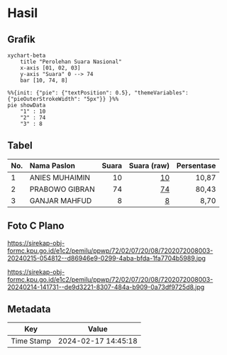 # Hasil

## Grafik

```mermaid
xychart-beta
    title "Perolehan Suara Nasional"
    x-axis [01, 02, 03]
    y-axis "Suara" 0 --> 74
    bar [10, 74, 8]
```

```mermaid
%%{init: {"pie": {"textPosition": 0.5}, "themeVariables": {"pieOuterStrokeWidth": "5px"}} }%%
pie showData
    "1" : 10
    "2" : 74
    "3" : 8
```

## Tabel

| No. | Nama Paslon    | Suara | Suara (raw) | Persentase |
|:--- |:-------------- | -----:| -----------:| ----------:|
| 1   | ANIES MUHAIMIN | 10    | [10][p-1]   | 10,87      |
| 2   | PRABOWO GIBRAN | 74    | [74][p-2]   | 80,43      |
| 3   | GANJAR MAHFUD  | 8     | [8][p-3]    | 8,70       |


[p-1]: https://github.com/gigit-pemilu/pemilu-2024/blob/main/pilpres/hitung-suara/sub/72-sulawesi-tengah/sub/02-poso/sub/07-lore-utara/sub/2008-sedoa/sub/003-tps/sub/paslon-1.txt
[p-2]: https://github.com/gigit-pemilu/pemilu-2024/blob/main/pilpres/hitung-suara/sub/72-sulawesi-tengah/sub/02-poso/sub/07-lore-utara/sub/2008-sedoa/sub/003-tps/sub/paslon-2.txt
[p-3]: https://github.com/gigit-pemilu/pemilu-2024/blob/main/pilpres/hitung-suara/sub/72-sulawesi-tengah/sub/02-poso/sub/07-lore-utara/sub/2008-sedoa/sub/003-tps/sub/paslon-3.txt

## Foto C Plano

https://sirekap-obj-formc.kpu.go.id/e1c2/pemilu/ppwp/72/02/07/20/08/7202072008003-20240215-054812--d86946e9-0299-4aba-bfda-1fa7704b5989.jpg

https://sirekap-obj-formc.kpu.go.id/e1c2/pemilu/ppwp/72/02/07/20/08/7202072008003-20240214-141731--de9d3221-8307-484a-b909-0a73df9725d8.jpg


## Metadata

| Key        | Value               |
| ---------- | ------------------- |
| Time Stamp | 2024-02-17 14:45:18 |



